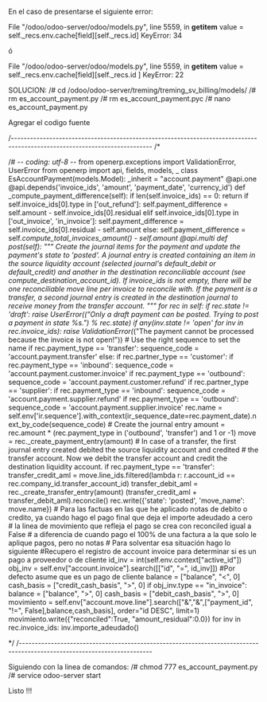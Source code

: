 En el caso de presentarse el siguiente error:

File "/odoo/odoo-server/odoo/models.py", line 5559, in __getitem__
    value = self._recs.env.cache[field][self._recs.id]
KeyError: 34

ó

File "/odoo/odoo-server/odoo/models.py", line 5559, in __getitem__
    value = self._recs.env.cache[field][self._recs.id
]
KeyError: 22

SOLUCION:
/# cd /odoo/odoo-server/treming/treming_sv_billing/models/
/# rm es_account_payment.py
/# rm es_account_payment.pyc
/# nano es_account_payment.py

Agregar el codigo fuente 

/--------------------------------------------------------------------------------------------------------------------------
/*

/# -*- coding: utf-8 -*-
from openerp.exceptions import ValidationError, UserError
from openerp import api, fields, models, _
class EsAccountPayment(models.Model):
    _inherit = "account.payment"
    @api.one
    @api.depends('invoice_ids', 'amount', 'payment_date', 'currency_id')
    def _compute_payment_difference(self):
        if len(self.invoice_ids) == 0:
            return
        if self.invoice_ids[0].type in ['out_refund']:
            self.payment_difference = self.amount - self.invoice_ids[0].residual
        elif self.invoice_ids[0].type in ['out_invoice', 'in_invoice']:
            self.payment_difference = self.invoice_ids[0].residual - self.amount
        else:
            self.payment_difference = self._compute_total_invoices_amount() - self.amount
    @api.multi
    def post(self):
        """ Create the journal items for the payment and update the payment's state to 'posted'.
            A journal entry is created containing an item in the source liquidity account (selected journal's default_debit or default_credit)
            and another in the destination reconciliable account (see _compute_destination_account_id).
            If invoice_ids is not empty, there will be one reconciliable move line per invoice to reconcile with.
            If the payment is a transfer, a second journal entry is created in the destination journal to receive money from the transfer account.
        """
        for rec in self:
            if rec.state != 'draft':
                raise UserError(_("Only a draft payment can be posted. Trying to post a payment in state %s.") % rec.state)
            if any(inv.state != 'open' for inv in rec.invoice_ids):
                raise ValidationError(_("The payment cannot be processed because the invoice is not open!"))
            # Use the right sequence to set the name
            if rec.payment_type == 'transfer':
                sequence_code = 'account.payment.transfer'
            else:
                if rec.partner_type == 'customer':
                    if rec.payment_type == 'inbound':
                        sequence_code = 'account.payment.customer.invoice'
                    if rec.payment_type == 'outbound':
                        sequence_code = 'account.payment.customer.refund'
                if rec.partner_type == 'supplier':
                    if rec.payment_type == 'inbound':
                        sequence_code = 'account.payment.supplier.refund'
                    if rec.payment_type == 'outbound':
                        sequence_code = 'account.payment.supplier.invoice'
            rec.name = self.env['ir.sequence'].with_context(ir_sequence_date=rec.payment_date).next_by_code(sequence_code)
            # Create the journal entry
            amount = rec.amount * (rec.payment_type in ('outbound', 'transfer') and 1 or -1)
            move = rec._create_payment_entry(amount)
            # In case of a transfer, the first journal entry created debited the source liquidity account and credited
            # the transfer account. Now we debit the transfer account and credit the destination liquidity account.
            if rec.payment_type == 'transfer':
                transfer_credit_aml = move.line_ids.filtered(lambda r: r.account_id == rec.company_id.transfer_account_id)
                transfer_debit_aml = rec._create_transfer_entry(amount)
                (transfer_credit_aml + transfer_debit_aml).reconcile()
            rec.write({'state': 'posted', 'move_name': move.name})
            # Para las factuas en las que he aplicado notas de debito o credito, ya cuando hago el pago final que deja el importe adeudado a cero
            # la linea de movimiento que refleja el pago se crea con reconciled igual a False
            # a diferencia de cuando pago el 100% de una factura a la que solo le aplique pagos, pero no notas
            # Para solventar esa situación hago lo siguiente
            #Recupero el registro de account invoice para determinar si es un pago a proveedor o de cliente
            id_inv = int(self.env.context["active_id"])
            obj_inv = self.env["account.invoice"].search([["id", "=", id_inv]])
            #Por defecto asume que es un pago de cliente
            balance = ["balance", "<", 0]
            cash_basis = ["credit_cash_basis", ">", 0]
            if obj_inv.type == "in_invoice":
                balance = ["balance", ">", 0]
                cash_basis = ["debit_cash_basis", ">", 0]
            movimiento = self.env["account.move.line"].search(["&","&",["payment_id", "!=", False],balance,cash_basis], order="id DESC", limit=1)
            movimiento.write({"reconciled":True, "amount_residual":0.0})
            for inv in rec.invoice_ids:
                inv.importe_adeudado()

*/
/------------------------------------------------------------------------------------------------------------------------

Siguiendo con la linea de comandos:
/# chmod 777 es_account_payment.py
/# service odoo-server start

Listo !!!